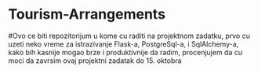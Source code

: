 # Tourism-Arrangements

#Ovo ce biti repozitorijum u kome cu raditi na projektnom zadatku, prvo cu uzeti neko vreme za istrazivanje Flask-a, PostgreSql-a, i SqlAlchemy-a, kako bih kasnije mogao brze i produktivnije da radim, procenjujem da cu moci da zavrsim ovaj projektni zadatak do 15. oktobra
